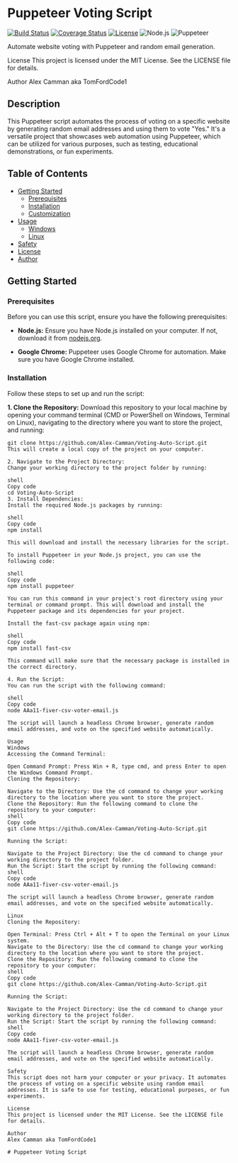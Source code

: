 # Puppeteer Voting Script

[![Build Status](https://travis-ci.com/Alex-Camman/Voting-Auto-Script.svg?branch=main)](https://travis-ci.com/Alex-Camman/Voting-Auto-Script/builds/3)
[![Coverage Status](https://img.shields.io/badge/Coverage-100%25-success.svg)](https://coveralls.io/github/Alex-Camman/Voting-Auto-Script?branch=main)
[![License](https://img.shields.io/badge/License-MIT-blue.svg)](https://opensource.org/licenses/MIT)
![Node.js](https://img.shields.io/badge/Node.js-v14.17.5-brightgreen.svg)
![Puppeteer](https://img.shields.io/badge/Puppeteer-Web%20Automation-brightgreen.svg)

Automate website voting with Puppeteer and random email generation.

License
This project is licensed under the MIT License. See the LICENSE file for details.

Author
Alex Camman aka TomFordCode1

## Description

This Puppeteer script automates the process of voting on a specific website by generating random email addresses and using them to vote "Yes." It's a versatile project that showcases web automation using Puppeteer, which can be utilized for various purposes, such as testing, educational demonstrations, or fun experiments.

## Table of Contents

- [Getting Started](#getting-started)
  - [Prerequisites](#prerequisites)
  - [Installation](#installation)
  - [Customization](#customization)
- [Usage](#usage)
  - [Windows](#windows)
  - [Linux](#linux)
- [Safety](#safety)
- [License](#license)
- [Author](#author)

## Getting Started

### Prerequisites

Before you can use this script, ensure you have the following prerequisites:

- **Node.js:** Ensure you have Node.js installed on your computer. If not, download it from [nodejs.org](https://nodejs.org/).

- **Google Chrome:** Puppeteer uses Google Chrome for automation. Make sure you have Google Chrome installed.

### Installation

Follow these steps to set up and run the script:

**1. Clone the Repository:**
Download this repository to your local machine by opening your command terminal (CMD or PowerShell on Windows, Terminal on Linux), navigating to the directory where you want to store the project, and running:

```shell
git clone https://github.com/Alex-Camman/Voting-Auto-Script.git
This will create a local copy of the project on your computer.

2. Navigate to the Project Directory:
Change your working directory to the project folder by running:

shell
Copy code
cd Voting-Auto-Script
3. Install Dependencies:
Install the required Node.js packages by running:

shell
Copy code
npm install

This will download and install the necessary libraries for the script.

To install Puppeteer in your Node.js project, you can use the following code:

shell
Copy code
npm install puppeteer

You can run this command in your project's root directory using your terminal or command prompt. This will download and install the Puppeteer package and its dependencies for your project.

Install the fast-csv package again using npm:

shell
Copy code
npm install fast-csv

This command will make sure that the necessary package is installed in the correct directory.

4. Run the Script:
You can run the script with the following command:

shell
Copy code
node AAa11-fiver-csv-voter-email.js

The script will launch a headless Chrome browser, generate random email addresses, and vote on the specified website automatically.

Usage
Windows
Accessing the Command Terminal:

Open Command Prompt: Press Win + R, type cmd, and press Enter to open the Windows Command Prompt.
Cloning the Repository:

Navigate to the Directory: Use the cd command to change your working directory to the location where you want to store the project.
Clone the Repository: Run the following command to clone the repository to your computer:
shell
Copy code
git clone https://github.com/Alex-Camman/Voting-Auto-Script.git

Running the Script:

Navigate to the Project Directory: Use the cd command to change your working directory to the project folder.
Run the Script: Start the script by running the following command:
shell
Copy code
node AAa11-fiver-csv-voter-email.js

The script will launch a headless Chrome browser, generate random email addresses, and vote on the specified website automatically.

Linux
Cloning the Repository:

Open Terminal: Press Ctrl + Alt + T to open the Terminal on your Linux system.
Navigate to the Directory: Use the cd command to change your working directory to the location where you want to store the project.
Clone the Repository: Run the following command to clone the repository to your computer:
shell
Copy code
git clone https://github.com/Alex-Camman/Voting-Auto-Script.git

Running the Script:

Navigate to the Project Directory: Use the cd command to change your working directory to the project folder.
Run the Script: Start the script by running the following command:
shell
Copy code
node AAa11-fiver-csv-voter-email.js

The script will launch a headless Chrome browser, generate random email addresses, and vote on the specified website automatically.

Safety
This script does not harm your computer or your privacy. It automates the process of voting on a specific website using random email addresses. It is safe to use for testing, educational purposes, or fun experiments.

License
This project is licensed under the MIT License. See the LICENSE file for details.

Author
Alex Camman aka TomFordCode1

# Puppeteer Voting Script



